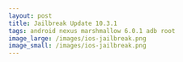 ```yaml
---
layout: post
title: Jailbreak Update 10.3.1
tags: android nexus marshmallow 6.0.1 adb root
image_large: /images/ios-jailbreak.png
image_small: /images/ios-jailbreak.png
---
```

